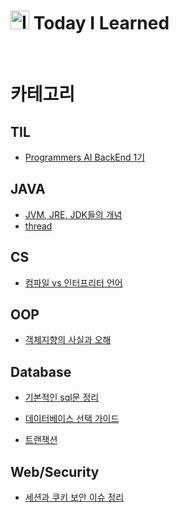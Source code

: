 # <img src="https://github.com/user-attachments/assets/d68db4a8-753d-4c4b-b25c-9a45b4494611" alt="Image" width="30" /> Today I Learned

<br>

# 카테고리

## TIL

- [Programmers AI BackEnd 1기](https://github.com/jungmyung16/MyTIL/issues)

## JAVA

- [JVM, JRE, JDK들의 개념](https://github.com/jungmyung16/TIL/blob/main/JAVA/JVM%2C%20JRE%2C%20JDK%EB%93%A4%EC%9D%98%20%EA%B0%9C%EB%85%90.md)
- [thread](https://github.com/jungmyung16/TIL/blob/main/JAVA/thread.md)

## CS

- [컴파일 vs 인터프리터 언어](https://github.com/jungmyung16/TIL/blob/main/CS/%EC%BB%B4%ED%8C%8C%EC%9D%BC%20vs%20%EC%9D%B8%ED%84%B0%ED%94%84%EB%A6%AC%ED%84%B0%20%EC%96%B8%EC%96%B4.md)

## OOP

- [객체지향의 사실과 오해](https://github.com/jungmyung16/TIL/blob/main/OOP/%EA%B0%9D%EC%B2%B4%EC%A7%80%ED%96%A5%EC%9D%98%20%EC%82%AC%EC%8B%A4%EA%B3%BC%20%EC%98%A4%ED%95%B4.md)

## Database

- [기본적인 sql문 정리](https://github.com/jungmyung16/TIL/blob/main/Database/%EA%B8%B0%EB%B3%B8%EC%A0%81%EC%9D%B8%20sql%EB%AC%B8%20%EC%A0%95%EB%A6%AC.md)

- [데이터베이스 선택 가이드](https://github.com/jungmyung16/TIL/blob/main/Database/%EB%8D%B0%EC%9D%B4%ED%84%B0%EB%B2%A0%EC%9D%B4%EC%8A%A4%20%EC%84%A0%ED%83%9D%20%EA%B0%80%EC%9D%B4%EB%93%9C.md)

- [트랜잭션](<https://github.com/jungmyung16/TIL/blob/main/Database/%ED%8A%B8%EB%9E%9C%EC%9E%AD%EC%85%98(transaction).md>)

## Web/Security

- [세션과 쿠키 보안 이슈 정리](https://github.com/jungmyung16/TIL/blob/main/Web/Security/Session%26Cookie.md)
